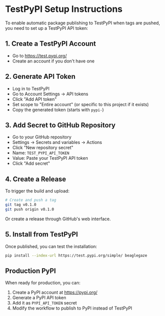 # TestPyPI Setup Instructions

To enable automatic package publishing to TestPyPI when tags are pushed, you need to set up a TestPyPI API token:

## 1. Create a TestPyPI Account
- Go to https://test.pypi.org/
- Create an account if you don't have one

## 2. Generate API Token
- Log in to TestPyPI
- Go to Account Settings → API tokens
- Click "Add API token"
- Set scope to "Entire account" (or specific to this project if it exists)
- Copy the generated token (starts with `pypi-`)

## 3. Add Secret to GitHub Repository
- Go to your GitHub repository
- Settings → Secrets and variables → Actions
- Click "New repository secret"
- Name: `TEST_PYPI_API_TOKEN`
- Value: Paste your TestPyPI API token
- Click "Add secret"

## 4. Create a Release
To trigger the build and upload:

```bash
# Create and push a tag
git tag v0.1.0
git push origin v0.1.0
```

Or create a release through GitHub's web interface.

## 5. Install from TestPyPI
Once published, you can test the installation:

```bash
pip install --index-url https://test.pypi.org/simple/ beaglegaze
```

## Production PyPI
When ready for production, you can:
1. Create a PyPI account at https://pypi.org/
2. Generate a PyPI API token
3. Add it as `PYPI_API_TOKEN` secret
4. Modify the workflow to publish to PyPI instead of TestPyPI

